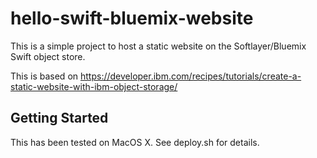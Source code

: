 # hello-swift-bluemix-website

This is a simple project to host a static website on the Softlayer/Bluemix Swift object store.

This is based on https://developer.ibm.com/recipes/tutorials/create-a-static-website-with-ibm-object-storage/

## Getting Started

This has been tested on MacOS X.  See deploy.sh for details.
